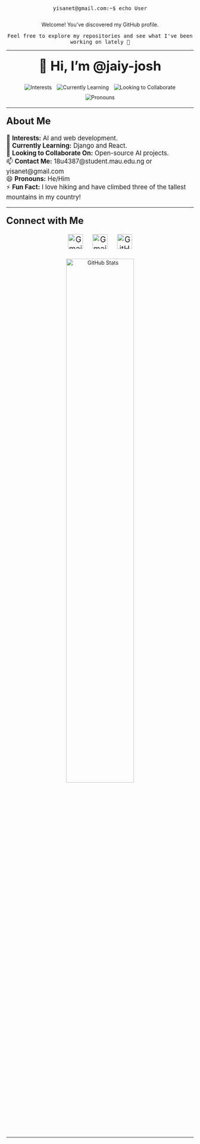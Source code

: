 <p align="center" style="font-size: 1.2em; font-weight: bold;">
<!-- <img src='avatar.svg' alt="me" width='400'/> -->
<summary align="center">
<samp>
yisanet@gmail.com:~$ <kbd><samp>echo User</samp></kbd>
</samp>
</summary>

<br>

<p align="center" style="margin-top: 10px;">
Welcome! You've discovered my GitHub profile.
</p>
<p align="center" style="font-size: 1em; margin-top: 5px;"><samp>Feel free to explore my repositories and see what I've been working on lately 🤼‍</samp></p>

---

<h1 align="center" style="font-size: 2.5em; margin-top: 20px;">👋 Hi, I’m @jaiy-josh</h1>

<div align="center" style="margin-top: 20px;">
  <img src="https://img.shields.io/badge/Interests-AI%20%26%20Web%20Development-blue" alt="Interests" style="margin: 5px;">
  <img src="https://img.shields.io/badge/Currently%20Learning-Django%20%26%20React-green" alt="Currently Learning" style="margin: 5px;">
  <img src="https://img.shields.io/badge/Looking%20to%20Collaborate-On%20Open--Source%20AI%20Projects-yellow" alt="Looking to Collaborate" style="margin: 5px;">
  <img src="https://img.shields.io/badge/Pronouns-He/Him-purple" alt="Pronouns" style="margin: 5px;">
</div>

---

<h2 style="font-size: 1.8em; margin-top: 20px;">About Me</h2>

<ul style="font-size: 1.2em; list-style-type: none; padding: 0;">
  <li>👀 <strong>Interests:</strong> AI and web development.</li>
  <li>🌱 <strong>Currently Learning:</strong> Django and React.</li>
  <li>💞️ <strong>Looking to Collaborate On:</strong> Open-source AI projects.</li>
  <li>📫 <strong>Contact Me:</strong> 18u4387@student.mau.edu.ng or yisanet@gmail.com</li>
  <li>😄 <strong>Pronouns:</strong> He/Him</li>
  <li>⚡ <strong>Fun Fact:</strong> I love hiking and have climbed three of the tallest mountains in my country!</li>
</ul>

---

<h2 style="font-size: 1.8em; margin-top: 20px;">Connect with Me</h2>

<p align="center" style="font-size: 1.5em;">
  <a href="mailto:18u4387@student.mau.edu.ng" style="margin: 0 10px;"><img src="https://img.icons8.com/color/48/000000/gmail--v1.png" alt="Gmail" style="width: 40px; height: 40px;"/></a>
  <a href="mailto:yisanet@gmail.com" style="margin: 0 10px;"><img src="https://img.icons8.com/color/48/000000/gmail--v1.png" alt="Gmail" style="width: 40px; height: 40px;"/></a>
  <a href="https://github.com/josh-jaiy" target="_blank" style="margin: 0 10px;"><img src="https://img.icons8.com/nolan/64/github.png" alt="GitHub" style="width: 40px; height: 40px;"/></a>
</p>

<p align="center" style="margin-top: 20px;">
  <img src="https://github-readme-stats.vercel.app/api?username=jaiy-josh&show_icons=true&theme=radical" alt="GitHub Stats" style="width: 60%;"/>
</p>

---

<!--
Check out my other GitHub account for more projects: [josh-jaiy](https://github.com/josh-jaiy)
-->
